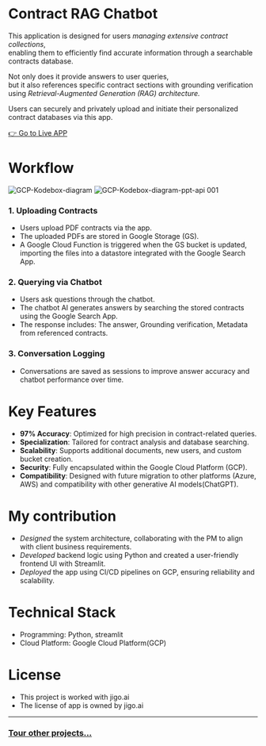 # Contract RAG Chatbot
This application is designed for users _managing extensive contract collections_,<br>
enabling them to efficiently find accurate information through a searchable contracts database.

Not only does it provide answers to user queries,<br> 
but it also references specific contract sections with grounding verification using _Retrieval-Augmented Generation (RAG) architecture._

Users can securely and privately upload and initiate their personalized contract databases via this app.

[👉 Go to Live APP](https://prototype-787703115620.us-central1.run.app)


# Workflow
![GCP-Kodebox-diagram](https://github.com/user-attachments/assets/8e67ed66-3433-4545-b341-0289b364ae01)
![‎GCP-Kodebox-diagram-ppt-api ‎001](https://github.com/user-attachments/assets/6ee98ac5-5ea9-4c9d-8816-f34f04a7bfc4)

### 1.	Uploading Contracts
  - Users upload PDF contracts via the app.
  - The uploaded PDFs are stored in Google Storage (GS).
  - A Google Cloud Function is triggered when the GS bucket is updated, importing the files into a datastore integrated with the Google Search App.

### 2.	Querying via Chatbot
  - Users ask questions through the chatbot.
  - The chatbot AI generates answers by searching the stored contracts using the Google Search App.
  - The response includes: The answer, Grounding verification, Metadata from referenced contracts.

### 3. Conversation Logging
  - Conversations are saved as sessions to improve answer accuracy and chatbot performance over time.


# Key Features
  - **97% Accuracy**: Optimized for high precision in contract-related queries.
  - **Specialization**: Tailored for contract analysis and database searching.
  - **Scalability**: Supports additional documents, new users, and custom bucket creation.
  - **Security**: Fully encapsulated within the Google Cloud Platform (GCP).
  - **Compatibility**: Designed with future migration to other platforms (Azure, AWS) and compatibility with other generative AI models(ChatGPT).


# My contribution
- _Designed_ the system architecture, collaborating with the PM to align with client business requirements.
- _Developed_ backend logic using Python and created a user-friendly frontend UI with Streamlit.
- _Deployed_ the app using CI/CD pipelines on GCP, ensuring reliability and scalability.


# Technical Stack
- Programming: Python, streamlit
- Cloud Platform: Google Cloud Platform(GCP)


# License
- This project is worked with jigo.ai
- The license of app is owned by jigo.ai

--------
### [Tour other projects...](https://github.com/hyunah-jung95#projects)
